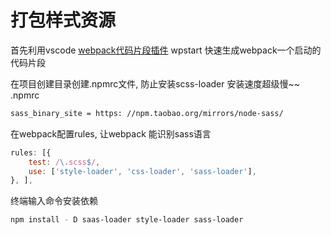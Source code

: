 # 打包样式资源

首先利用vscode [webpack代码片段插件]([http://asdasd](https://marketplace.visualstudio.com/items?itemName=jeremyrajan.webpack)) wpstart 快速生成webpack一个启动的代码片段

在项目创建目录创建.npmrc文件, 防止安装scss-loader 安装速度超级慢~~
.npmrc

``` bash
sass_binary_site = https: //npm.taobao.org/mirrors/node-sass/
```

在webpack配置rules, 让webpack 能识别sass语言  

``` js
rules: [{
    test: /\.scss$/,
    use: ['style-loader', 'css-loader', 'sass-loader'],
}, ],
```

终端输入命令安装依赖

``` bash
npm install - D saas-loader style-loader sass-loader
```
